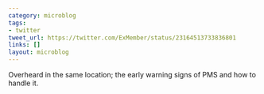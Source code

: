 ```yaml
---
category: microblog
tags:
- twitter
tweet_url: https://twitter.com/ExMember/status/23164513733836801
links: []
layout: microblog
---
```

Overheard in the same location; the early warning signs of PMS and how to handle it.
